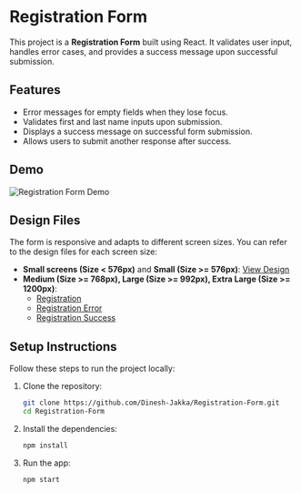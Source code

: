 # Registration Form

This project is a **Registration Form** built using React. It validates user input, handles error cases, and provides a success message upon successful submission.

## Features

- Error messages for empty fields when they lose focus.
- Validates first and last name inputs upon submission.
- Displays a success message on successful form submission.
- Allows users to submit another response after success.

## Demo

![Registration Form Demo](https://assets.ccbp.in/frontend/content/react-js/registration-form-output-v2.gif)

## Design Files

The form is responsive and adapts to different screen sizes. You can refer to the design files for each screen size:

- **Small screens (Size < 576px)** and **Small (Size >= 576px)**: [View Design](https://assets.ccbp.in/frontend/content/react-js/registration-form-sm-outputs.png)
- **Medium (Size >= 768px), Large (Size >= 992px), Extra Large (Size >= 1200px)**: 
  - [Registration](https://assets.ccbp.in/frontend/content/react-js/registration-form-lg-output-v2.png)
  - [Registration Error](https://assets.ccbp.in/frontend/content/react-js/registration-form-lg-error-output-v2.png)
  - [Registration Success](https://assets.ccbp.in/frontend/content/react-js/registration-form-lg-success-output-v2.png)

## Setup Instructions

Follow these steps to run the project locally:

1. Clone the repository:
   ```bash
   git clone https://github.com/Dinesh-Jakka/Registration-Form.git
   cd Registration-Form
2. Install the dependencies:
   ```bash
   npm install
3. Run the app:
   ```bash
   npm start

